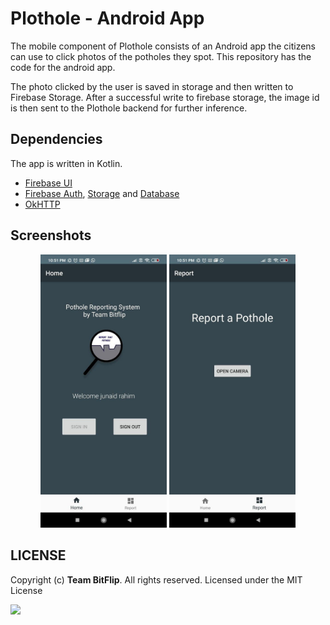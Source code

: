 # Plothole - Android App

The mobile component of Plothole consists of an Android app the citizens can use to click photos of the potholes they spot. This repository has the
code for the android app.

The photo clicked by the user is saved in storage and then written to Firebase Storage. After a successful write to firebase storage, the image id is then sent
to the Plothole backend for further inference.

## Dependencies

The app is written in Kotlin.

* [Firebase UI](https://firebase.google.com/docs/android/setup)
* [Firebase Auth](https://firebase.google.com/docs/auth), [Storage](https://firebase.google.com/docs/storage) and [Database](https://firebase.google.com/docs/database)
* [OkHTTP](https://square.github.io/okhttp/)


## Screenshots

<p align="center">
<img src="screenshots/a.jpg" width="40%">
<img src="screenshots/b.jpg" width="40%">
</p>

## LICENSE
Copyright (c) **Team BitFlip**. All rights reserved. Licensed under the MIT License

[![](https://img.shields.io/github/license/junaidrahim/desiresalesportal?style=for-the-badge)](LICENSE)